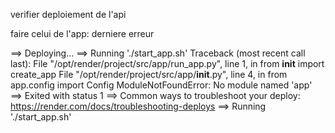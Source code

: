 verifier deploiement de l'api

faire celui de l'app: derniere erreur

==> Deploying...
==> Running './start_app.sh'
Traceback (most recent call last):
  File "/opt/render/project/src/app/run_app.py", line 1, in <module>
    from __init__ import create_app
  File "/opt/render/project/src/app/__init__.py", line 4, in <module>
    from app.config import Config
ModuleNotFoundError: No module named 'app'
==> Exited with status 1
==> Common ways to troubleshoot your deploy: https://render.com/docs/troubleshooting-deploys
==> Running './start_app.sh'